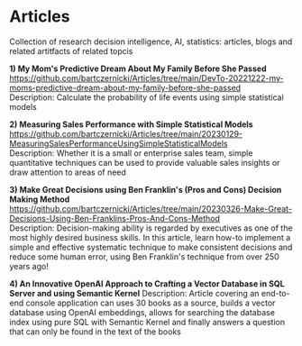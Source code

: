 # Articles

Collection of research decision intelligence, AI, statistics: articles, blogs and related artitfacts of related topcis


**1) My Mom's Predictive Dream About My Family Before She Passed**  
https://github.com/bartczernicki/Articles/tree/main/DevTo-20221222-my-moms-predictive-dream-about-my-family-before-she-passed  
Description: Calculate the probability of life events using simple statistical models 

**2) Measuring Sales Performance with Simple Statistical Models**  
https://github.com/bartczernicki/Articles/tree/main/20230129-MeasuringSalesPerformanceUsingSimpleStatisticalModels  
Description: Whether it is a small or enterprise sales team, simple quantitative techniques can be used to provide valuable sales insights or draw attention to areas of need  

**3) Make Great Decisions using Ben Franklin's (Pros and Cons) Decision Making Method**  
https://github.com/bartczernicki/Articles/tree/main/20230326-Make-Great-Decisions-Using-Ben-Franklins-Pros-And-Cons-Method  
Description: Decision-making ability is regarded by executives as one of the most highly desired business skills. In this article, learn how-to implement a simple and effective systematic technique to make consistent decisions and reduce some human error, using Ben Franklin's technique from over 250 years ago! 

**4) An Innovative OpenAI Approach to Crafting a Vector Database in SQL Server and using Semantic Kernel**
Description: Article covering an end-to-end console application can uses 30 books as a source, builds a vector database using OpenAI embeddings, allows for searching the database index using pure SQL with Semantic Kernel and finally answers a question that can only be found in the text of the books  
